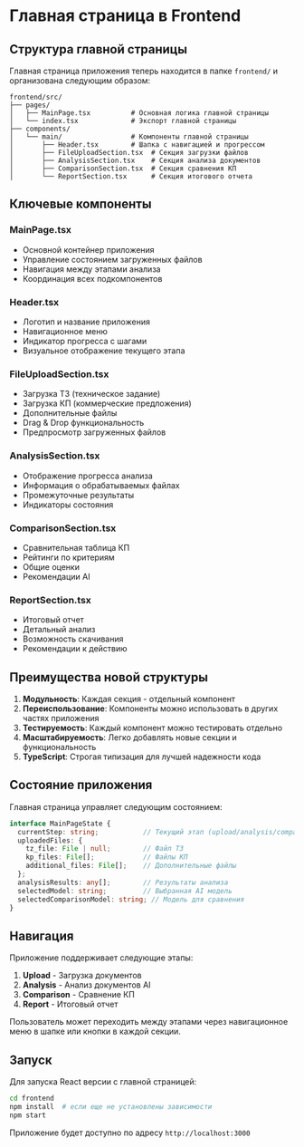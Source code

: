 # Главная страница в Frontend

## Структура главной страницы

Главная страница приложения теперь находится в папке `frontend/` и организована следующим образом:

```
frontend/src/
├── pages/
│   ├── MainPage.tsx          # Основная логика главной страницы
│   └── index.tsx             # Экспорт главной страницы
├── components/
│   └── main/                 # Компоненты главной страницы
│       ├── Header.tsx        # Шапка с навигацией и прогрессом
│       ├── FileUploadSection.tsx  # Секция загрузки файлов
│       ├── AnalysisSection.tsx    # Секция анализа документов
│       ├── ComparisonSection.tsx  # Секция сравнения КП
│       └── ReportSection.tsx      # Секция итогового отчета
```

## Ключевые компоненты

### MainPage.tsx
- Основной контейнер приложения
- Управление состоянием загруженных файлов
- Навигация между этапами анализа
- Координация всех подкомпонентов

### Header.tsx
- Логотип и название приложения
- Навигационное меню
- Индикатор прогресса с шагами
- Визуальное отображение текущего этапа

### FileUploadSection.tsx
- Загрузка ТЗ (техническое задание)
- Загрузка КП (коммерческие предложения)
- Дополнительные файлы
- Drag & Drop функциональность
- Предпросмотр загруженных файлов

### AnalysisSection.tsx
- Отображение прогресса анализа
- Информация о обрабатываемых файлах
- Промежуточные результаты
- Индикаторы состояния

### ComparisonSection.tsx
- Сравнительная таблица КП
- Рейтинги по критериям
- Общие оценки
- Рекомендации AI

### ReportSection.tsx
- Итоговый отчет
- Детальный анализ
- Возможность скачивания
- Рекомендации к действию

## Преимущества новой структуры

1. **Модульность**: Каждая секция - отдельный компонент
2. **Переиспользование**: Компоненты можно использовать в других частях приложения
3. **Тестируемость**: Каждый компонент можно тестировать отдельно
4. **Масштабируемость**: Легко добавлять новые секции и функциональность
5. **TypeScript**: Строгая типизация для лучшей надежности кода

## Состояние приложения

Главная страница управляет следующим состоянием:

```typescript
interface MainPageState {
  currentStep: string;           // Текущий этап (upload/analysis/comparison/report)
  uploadedFiles: {
    tz_file: File | null;        // Файл ТЗ
    kp_files: File[];            // Файлы КП
    additional_files: File[];    // Дополнительные файлы
  };
  analysisResults: any[];        // Результаты анализа
  selectedModel: string;         // Выбранная AI модель
  selectedComparisonModel: string; // Модель для сравнения
}
```

## Навигация

Приложение поддерживает следующие этапы:

1. **Upload** - Загрузка документов
2. **Analysis** - Анализ документов AI
3. **Comparison** - Сравнение КП
4. **Report** - Итоговый отчет

Пользователь может переходить между этапами через навигационное меню в шапке или кнопки в каждой секции.

## Запуск

Для запуска React версии с главной страницей:

```bash
cd frontend
npm install  # если еще не установлены зависимости
npm start
```

Приложение будет доступно по адресу `http://localhost:3000`